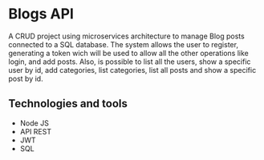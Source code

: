 
# Blogs API

A CRUD project using microservices architecture to manage Blog posts connected to a SQL database. The system allows the user to register, generating a token wich will be used to allow all the other operations like login, and add posts. Also, is possible to list all the users, show a specific user by id, add categories, list categories, list all posts and show a specific post by id.


## Technologies and tools
- Node JS
- API REST
- JWT
- SQL
